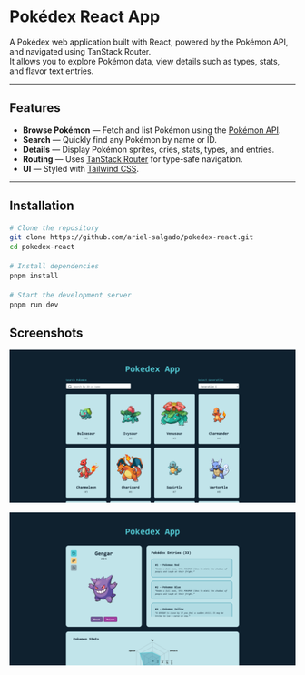 # Pokédex React App

A Pokédex web application built with React, powered by the Pokémon API, and navigated using TanStack Router.  
It allows you to explore Pokémon data, view details such as types, stats, and flavor text entries.

---

## Features

- **Browse Pokémon** — Fetch and list Pokémon using the [Pokémon API](https://pokeapi.co/).  
- **Search** — Quickly find any Pokémon by name or ID.  
- **Details** — Display Pokémon sprites, cries, stats, types, and entries.  
- **Routing** — Uses [TanStack Router](https://tanstack.com/router) for type-safe navigation.  
- **UI** — Styled with [Tailwind CSS](https://tailwindcss.com/).  

---

## Installation

```bash
# Clone the repository
git clone https://github.com/ariel-salgado/pokedex-react.git
cd pokedex-react

# Install dependencies
pnpm install

# Start the development server
pnpm run dev
```

## Screenshots

![main menu](public/screenshot_1.png)

![details menu](public/screenshot_2.png)